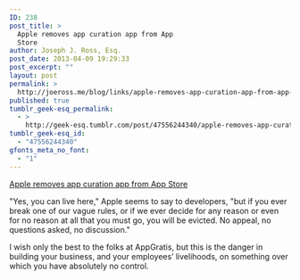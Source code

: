 ```yaml
---
ID: 238
post_title: >
  Apple removes app curation app from App
  Store
author: Joseph J. Ross, Esq.
post_date: 2013-04-09 19:29:33
post_excerpt: ""
layout: post
permalink: >
  http://joeross.me/blog/links/apple-removes-app-curation-app-from-app-store/
published: true
tumblr_geek-esq_permalink:
  - >
    http://geek-esq.tumblr.com/post/47556244340/apple-removes-app-curation-app-from-app-store
tumblr_geek-esq_id:
  - "47556244340"
gfonts_meta_no_font:
  - "1"
---
```

<a href='http://appgratis.com/blog/2013/04/09/appgratis-pulled-from-the-app-store-heres-the-full-story/'>Apple removes app curation app from App Store</a><div class="link_description"><p>"Yes, you can live here," Apple seems to say to developers, "but if you ever break one of our vague rules, or if we ever decide for any reason or even for no reason at all that you must go, you will be evicted. No appeal, no questions asked, no discussion."</p>

<p>I wish only the best to the folks at AppGratis, but this is the danger in building your business, and your employees&#8217; livelihoods, on something over which you have absolutely no control.</p></div>